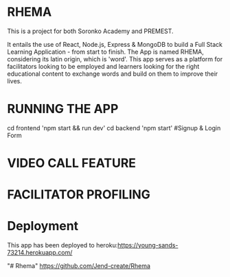 # RHEMA
This is a project for both Soronko Academy and PREMEST.

It entails the use of React, Node.js, Express & MongoDB to build a Full Stack Learning Application - from start to finish. The App is named RHEMA, considering its latin origin, which is 'word'. This app serves as a platform for facilitators looking to be employed and learners looking for the right educational content to exchange words and build on them to improve their lives.

# RUNNING THE APP
cd frontend
'npm start && run dev'
cd backend
'npm start'
#Signup & Login Form
 
# VIDEO CALL FEATURE

# FACILITATOR PROFILING

# Deployment
This app has been deployed to heroku:https://young-sands-73214.herokuapp.com/

"# Rhema" 
https://github.com/Jend-create/Rhema
